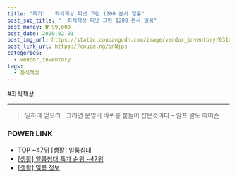 ```yaml
--- 
title: "특가!   좌식책상 피넛 그린 1200 본사 일룸" 
post_sub_title: "  좌식책상 피넛 그린 1200 본사 일룸" 
post_money: ₩ 99,000 
post_date: 2020.02.01 
post_img_url: https://static.coupangcdn.com/image/vendor_inventory/031a/aeddf16a676012872969242bc0b579f5d2874e0ac37f4f0c69b13792e022.JPEG 
post_link_url: https://coupa.ng/bnNjps 
categories: 
  - vendor_inventory 
tags: 
  - 좌식책상 
--- 
```

  #좌식책상 
<hr> 

> 일하여 얻으라 . 그러면 운명의 바퀴를 붙들어 잡은것이다 – 랄프 왈도 에머슨 


### POWER LINK

* <a href="https://blog.naver.com/an0733/221792185629" target="_blank"> TOP ~47위 [생활] 일룸침대</a>
* <a href="https://blog.naver.com/sakai111/221792185632" target="_blank"> [생활] 일룸침대 특가 순위 ~47위</a>
* <a href="https://blog.naver.com/sakai111/221761872781" target="_blank"> [생활] 일룸 정보 </a>
